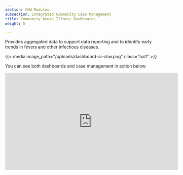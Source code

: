 ```yaml
---
section: CHW Modules
subsection: Integrated Community Case Management
title: Community Acute Illness Dashboards
weight: 5

---
```

Provides aggregated data to support data reporting and to identify early trends in fevers and other infectious diseases.

{{< media image_path="/uploads/dashboard-ai-chw.png" class="half" >}}

You can see both dashboards and case management in action below:

<iframe width="560" height="315" src="https://www.youtube.com/embed/46aXQF6l8Mk" title="YouTube video player" frameborder="0" allow="accelerometer; autoplay; clipboard-write; encrypted-media; gyroscope; picture-in-picture" allowfullscreen></iframe>